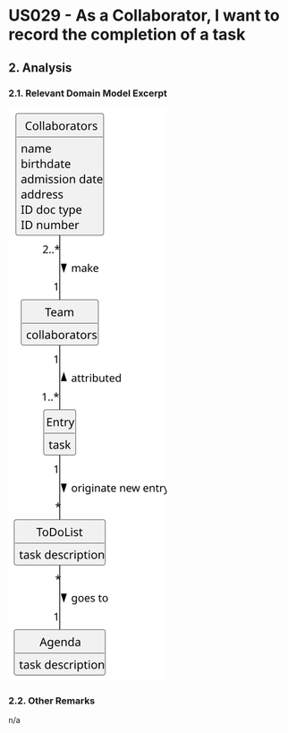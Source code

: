 # US029 - As a Collaborator, I want to record the completion of a task

## 2. Analysis

### 2.1. Relevant Domain Model Excerpt 

![Domain Model](svg/us029-domain-model.svg)

### 2.2. Other Remarks

n/a